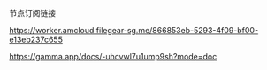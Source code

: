 
节点订阅链接


https://worker.amcloud.filegear-sg.me/866853eb-5293-4f09-bf00-e13eb237c655







https://gamma.app/docs/-uhcvwl7u1ump9sh?mode=doc

